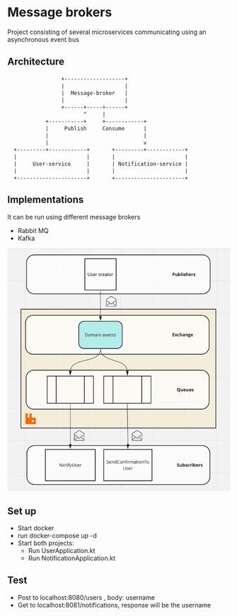 # Message brokers

Project consisting of several microservices communicating using an asynchronous event bus

## Architecture

                     +-------------------+
                     |                   |
                     |  Message-broker   |
                     |                   |
                     +------+-----+------+
                            ^     |
                +-----------+     +------------+
                |     Publish     Consume      |
                |                              |
                |                              v
      +---------+------------+       +---------+------------+
      |                      |       |                      |
      |     User-service     |       | Notification-service |
      |                      |       |                      |
      +----------------------+       +----------------------+

## Implementations

It can be run using different message brokers

- Rabbit MQ
- Kafka

![../main/diagram/img.png](rabbit.png)

## Set up

- Start docker
- run docker-compose up -d
- Start both projects:
    - Run UserApplication.kt
    - Run NotificationApplication.kt

## Test

- Post to localhost:8080/users , body: username
- Get to localhost:8081/notifications, response will be the username